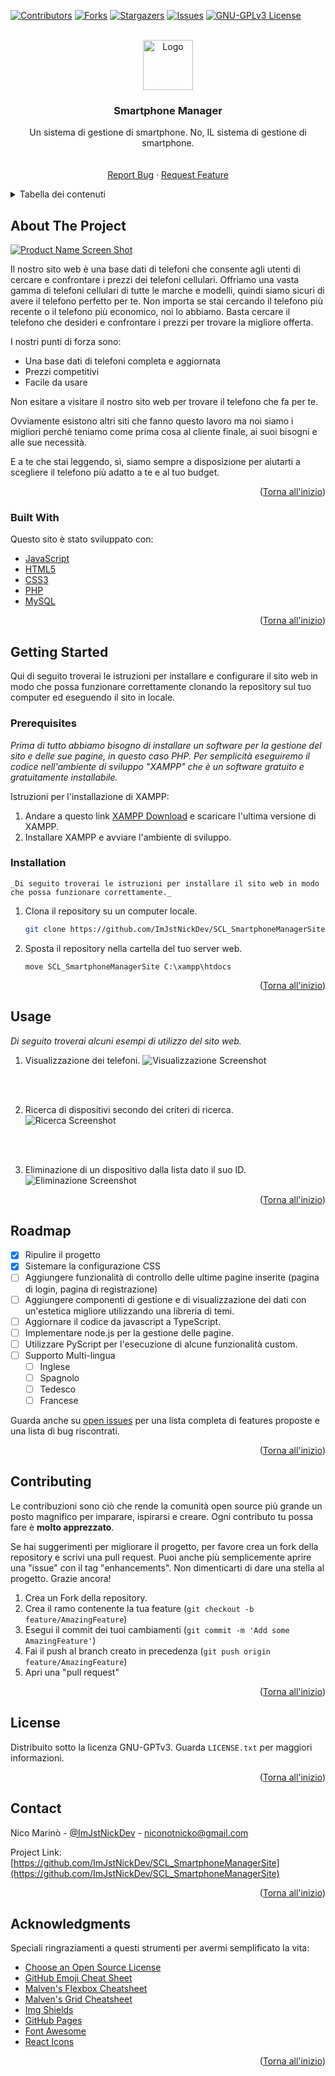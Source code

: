 <div id="top"></div>

[![Contributors][contributors-shield]][contributors-url]
[![Forks][forks-shield]][forks-url]
[![Stargazers][stars-shield]][stars-url]
[![Issues][issues-shield]][issues-url]
[![GNU-GPLv3 License][license-shield]][license-url]



<!-- PROJECT LOGO -->
<br />
<div align="center">
  <a href="https://github.com/ImJstNickDev/SCL_SmartphoneManagerSite">
    <img src="imgs/lista.png" alt="Logo" width="80" height="80">
  </a>

  <h3 align="center">Smartphone Manager</h3>

  <p align="center">
    Un sistema di gestione di smartphone. No, IL sistema di gestione di smartphone.
    <br />
    <br />
    <br />
    <a href="https://github.com/ImJstNickDev/SCL_SmartphoneManagerSite/issues">Report Bug</a>
    ·
    <a href="https://github.com/ImJstNickDev/SCL_SmartphoneManagerSite/issues">Request Feature</a>
  </p>
</div>



<!-- Tabella dei contenuti -->
<details>
  <summary>Tabella dei contenuti</summary>
  <ol>
    <li>
      <a href="#about-the-project">About</a>
      <ul>
        <li><a href="#built-with">Sviluppato con</a></li>
      </ul>
    </li>
    <li>
      <a href="#getting-started">Iniziamo</a>
      <ul>
        <li><a href="#prerequisites">Prerequisiti</a></li>
        <li><a href="#installation">Installazione</a></li>
      </ul>
    </li>
    <li><a href="#usage">Utilizzo</a></li>
    <li><a href="#roadmap">Roadmap</a></li>
    <li><a href="#contributing">Contribuzione</a></li>
    <li><a href="#license">Licenza</a></li>
    <li><a href="#contact">Contatti</a></li>
    <li><a href="#acknowledgments">Ringraziamenti</a></li>
  </ol>
</details>



<!-- ABOUT THE PROJECT -->
## About The Project

[![Product Name Screen Shot][product-screenshot]](https://example.com)

Il nostro sito web è una base dati di telefoni che consente agli utenti di cercare e confrontare i prezzi dei telefoni cellulari. Offriamo una vasta gamma di telefoni cellulari di tutte le marche e modelli, quindi siamo sicuri di avere il telefono perfetto per te. Non importa se stai cercando il telefono più recente o il telefono più economico, noi lo abbiamo. Basta cercare il telefono che desideri e confrontare i prezzi per trovare la migliore offerta.

I nostri punti di forza sono:

* Una base dati di telefoni completa e aggiornata
* Prezzi competitivi
* Facile da usare

Non esitare a visitare il nostro sito web per trovare il telefono che fa per te.

Ovviamente esistono altri siti che fanno questo lavoro ma noi siamo i migliori perché teniamo come prima cosa al cliente finale, ai suoi bisogni e alle sue necessità.

E a te che stai leggendo, sì, siamo sempre a disposizione per aiutarti a scegliere il telefono più adatto a te e al tuo budget.

<p align="right">(<a href="#top">Torna all'inizio</a>)</p>



### Built With

Questo sito è stato sviluppato con:

* [JavaScript](https://www.javascript.com/)
* [HTML5](https://www.w3.org/TR/html5/)
* [CSS3](https://www.w3.org/Style/CSS/)
* [PHP](https://www.php.net/)
* [MySQL](https://www.mysql.com/)

<p align="right">(<a href="#top">Torna all'inizio</a>)</p>



<!-- GETTING STARTED -->
## Getting Started

Qui di seguito troverai le istruzioni per installare e configurare il sito web in modo che possa funzionare correttamente clonando la repository sul tuo computer ed eseguendo il sito in locale.

### Prerequisites

_Prima di tutto abbiamo bisogno di installare un software per la gestione del sito e delle sue pagine, in questo caso PHP. Per semplicità eseguiremo il codice nell'ambiente di sviluppo "XAMPP" che è un software gratuito e gratuitamente installabile._

Istruzioni per l'installazione di XAMPP:
1) Andare a questo link [XAMPP Download](https://www.apachefriends.org/it/index.html) e scaricare l'ultima versione di XAMPP.
2) Installare XAMPP e avviare l'ambiente di sviluppo.

### Installation

    _Di seguito troverai le istruzioni per installare il sito web in modo che possa funzionare correttamente._

1. Clona il repository su un computer locale.
   ```sh
   git clone https://github.com/ImJstNickDev/SCL_SmartphoneManagerSite.git
   ```
2. Sposta il repository nella cartella del tuo server web.
   ```cmd.exe
   move SCL_SmartphoneManagerSite C:\xampp\htdocs
   ```
<p align="right">(<a href="#top">Torna all'inizio</a>)</p>



<!-- USAGE EXAMPLES -->
## Usage

_Di seguito troverai alcuni esempi di utilizzo del sito web._
    
1. Visualizzazione dei telefoni.
![Visualizzazione Screenshot][visualizzazione-screenshot]
<br>
<br>

2. Ricerca di dispositivi secondo dei criteri di ricerca.
![Ricerca Screenshot][ricerca-screenshot]
<br>
<br>

3. Eliminazione di un dispositivo dalla lista dato il suo ID.
![Eliminazione Screenshot][eliminazione-screenshot]
        


<p align="right">(<a href="#top">Torna all'inizio</a>)</p>



<!-- ROADMAP -->
## Roadmap

- [x] Ripulire il progetto
- [x] Sistemare la configurazione CSS
- [ ] Aggiungere funzionalità di controllo delle ultime pagine inserite (pagina di login, pagina di registrazione)
- [ ] Aggiungere componenti di gestione e di visualizzazione dei dati con un'estetica migliore utilizzando una libreria di temi.
- [ ] Aggiornare il codice da javascript a TypeScript.
- [ ] Implementare node.js per la gestione delle pagine.
- [ ] Utilizzare PyScript per l'esecuzione di alcune funzionalità custom.
- [ ] Supporto Multi-lingua
    - [ ] Inglese
    - [ ] Spagnolo
    - [ ] Tedesco
    - [ ] Francese

Guarda anche su [open issues](https://github.com/othneildrew/Best-README-Template/issues) per una lista completa di features proposte e una lista di bug riscontrati.

<p align="right">(<a href="#top">Torna all'inizio</a>)</p>



<!-- CONTRIBUTING -->
## Contributing

Le contribuzioni sono ciò che rende la comunità open source più grande un posto magnifico per imparare, ispirarsi e creare. Ogni contributo tu possa fare è **molto apprezzato**.

Se hai suggerimenti per migliorare il progetto, per favore crea un fork della repository e scrivi una pull request. Puoi anche più semplicemente aprire una "issue" con il tag "enhancements".
Non dimenticarti di dare una stella al progetto. Grazie ancora!

1. Crea un Fork della repository.
2. Crea il ramo contenente la tua feature (`git checkout -b feature/AmazingFeature`)
3. Esegui il commit dei tuoi cambiamenti (`git commit -m 'Add some AmazingFeature'`)
4. Fai il push al branch creato in precedenza (`git push origin feature/AmazingFeature`)
5. Apri una "pull request"

<p align="right">(<a href="#top">Torna all'inizio</a>)</p>



<!-- LICENSE -->
## License

Distribuito sotto la licenza GNU-GPTv3. Guarda `LICENSE.txt` per maggiori informazioni.

<p align="right">(<a href="#top">Torna all'inizio</a>)</p>



<!-- CONTACT -->
## Contact

Nico Marinò - [@ImJstNickDev](https://twitter.com/ImJstNickDev) - niconotnicko@gmail.com

Project Link: [https://github.com/ImJstNickDev/SCL_SmartphoneManagerSite](https://github.com/ImJstNickDev/SCL_SmartphoneManagerSite)

<p align="right">(<a href="#top">Torna all'inizio</a>)</p>



<!-- ACKNOWLEDGMENTS -->
## Acknowledgments

Speciali ringraziamenti a questi strumenti per avermi semplificato la vita:

* [Choose an Open Source License](https://choosealicense.com)
* [GitHub Emoji Cheat Sheet](https://www.webpagefx.com/tools/emoji-cheat-sheet)
* [Malven's Flexbox Cheatsheet](https://flexbox.malven.co/)
* [Malven's Grid Cheatsheet](https://grid.malven.co/)
* [Img Shields](https://shields.io)
* [GitHub Pages](https://pages.github.com)
* [Font Awesome](https://fontawesome.com)
* [React Icons](https://react-icons.github.io/react-icons/search)

<p align="right">(<a href="#top">Torna all'inizio</a>)</p>



<!-- MARKDOWN LINKS & IMAGES -->
<!-- https://www.markdownguide.org/basic-syntax/#reference-style-links -->
[contributors-shield]: https://img.shields.io/github/contributors/othneildrew/Best-README-Template.svg?style=for-the-badge
[contributors-url]: https://github.com/othneildrew/Best-README-Template/graphs/contributors
[forks-shield]: https://img.shields.io/github/forks/othneildrew/Best-README-Template.svg?style=for-the-badge
[forks-url]: https://github.com/othneildrew/Best-README-Template/network/members
[stars-shield]: https://img.shields.io/github/stars/othneildrew/Best-README-Template.svg?style=for-the-badge
[stars-url]: https://github.com/othneildrew/Best-README-Template/stargazers
[issues-shield]: https://img.shields.io/github/issues/othneildrew/Best-README-Template.svg?style=for-the-badge
[issues-url]: https://github.com/othneildrew/Best-README-Template/issues
[license-shield]: https://img.shields.io/github/license/othneildrew/Best-README-Template.svg?style=for-the-badge
[license-url]: https://github.com/othneildrew/Best-README-Template/blob/master/LICENSE.txt
[product-screenshot]: imgs/index_screenshot.png
[visualizzazione-screenshot]: imgs/visualizzazione_screenshot.png
[ricerca-screenshot]: imgs/ricerca_screenshot.png
[eliminazione-screenshot]: imgs/eliminazione_screenshot.png